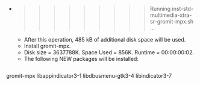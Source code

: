 * >>>>>>>>> Running inst-std-multimedia-xtra-sr-gromit-mpx.sh ...
  * After this operation, 485 kB of additional disk space will be used.
  * Install gromit-mpx.
  * Disk size = 3637788K. Space Used = 856K. Runtime = 00:00:00:02.
  * The following NEW packages will be installed:
  ```bash
gromit-mpx libappindicator3-1 libdbusmenu-gtk3-4 libindicator3-7
  ```
